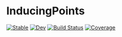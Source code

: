 # InducingPoints

[![Stable](https://img.shields.io/badge/docs-stable-blue.svg)](https://theogf.github.io/InducingPoints.jl/stable)
[![Dev](https://img.shields.io/badge/docs-dev-blue.svg)](https://theogf.github.io/InducingPoints.jl/dev)
[![Build Status](https://travis-ci.com/theogf/InducingPoints.jl.svg?branch=master)](https://travis-ci.com/theogf/InducingPoints.jl)
[![Coverage](https://coveralls.io/repos/github/theogf/InducingPoints.jl/badge.svg?branch=master)](https://coveralls.io/github/theogf/InducingPoints.jl?branch=master)
